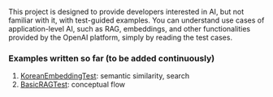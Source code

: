 This project is designed to provide developers interested in AI, but not familiar with it, with test-guided examples. You can understand use cases of application-level AI, such as RAG, embeddings, and other functionalities provided by the OpenAI platform, simply by reading the test cases.

### Examples written so far (to be added continuously)
1. [KoreanEmbeddingTest](src/test/kotlin/aibytests/openai/KoreanEmbeddingTest.kt): semantic similarity, search
2. [BasicRAGTest](src/test/kotlin/aibytests/openai/BasicRAGTest.kt): conceptual flow